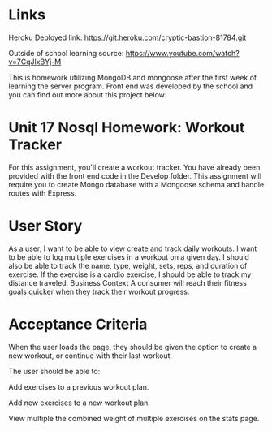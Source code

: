 # Links

Heroku Deployed link: https://git.heroku.com/cryptic-bastion-81784.git

Outside of school learning source: https://www.youtube.com/watch?v=7CqJlxBYj-M

This is homework utilizing MongoDB and mongoose after the first week of learning the server program. Front end was developed by the school and you can find out more about this project below:

# Unit 17 Nosql Homework: Workout Tracker

For this assignment, you'll create a workout tracker. You have already been provided with the front end code in the Develop folder. This assignment will require you to create Mongo database with a Mongoose schema and handle routes with Express.

# User Story

As a user, I want to be able to view create and track daily workouts. I want to be able to log multiple exercises in a workout on a given day. I should also be able to track the name, type, weight, sets, reps, and duration of exercise. If the exercise is a cardio exercise, I should be able to track my distance traveled.
Business Context
A consumer will reach their fitness goals quicker when they track their workout progress.

# Acceptance Criteria

When the user loads the page, they should be given the option to create a new workout, or continue with their last workout.

The user should be able to:

Add exercises to a previous workout plan.

Add new exercises to a new workout plan.

View multiple the combined weight of multiple exercises on the stats page.
